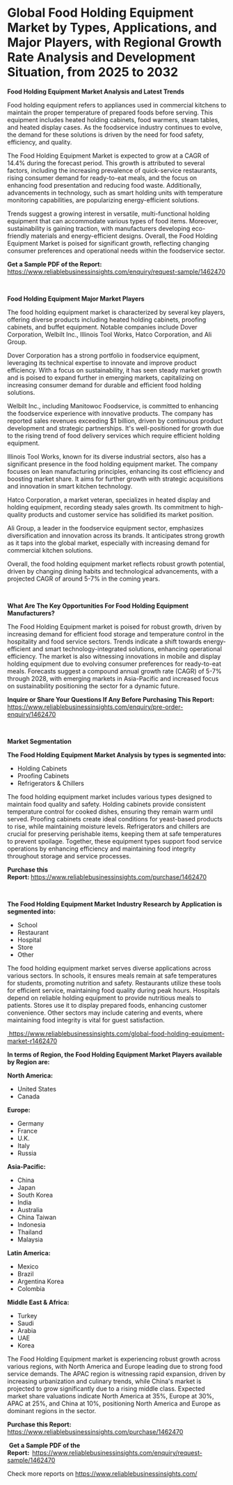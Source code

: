 <p><h1>Global Food Holding Equipment Market by Types, Applications, and Major Players, with Regional Growth Rate Analysis and Development Situation, from 2025 to 2032</h1></p><p><strong>Food Holding Equipment Market Analysis and Latest Trends</strong></p>
<p><p>Food holding equipment refers to appliances used in commercial kitchens to maintain the proper temperature of prepared foods before serving. This equipment includes heated holding cabinets, food warmers, steam tables, and heated display cases. As the foodservice industry continues to evolve, the demand for these solutions is driven by the need for food safety, efficiency, and quality.</p><p>The Food Holding Equipment Market is expected to grow at a CAGR of 14.4% during the forecast period. This growth is attributed to several factors, including the increasing prevalence of quick-service restaurants, rising consumer demand for ready-to-eat meals, and the focus on enhancing food presentation and reducing food waste. Additionally, advancements in technology, such as smart holding units with temperature monitoring capabilities, are popularizing energy-efficient solutions.</p><p>Trends suggest a growing interest in versatile, multi-functional holding equipment that can accommodate various types of food items. Moreover, sustainability is gaining traction, with manufacturers developing eco-friendly materials and energy-efficient designs. Overall, the Food Holding Equipment Market is poised for significant growth, reflecting changing consumer preferences and operational needs within the foodservice sector.</p></p>
<p><strong>Get a Sample PDF of the Report:&nbsp;</strong> <a href="https://www.reliablebusinessinsights.com/enquiry/request-sample/1462470?utm_campaign=2226&utm_medium=2&utm_source=Github&utm_content=ia&utm_term=18022025&utm_id=food-holding-equipment">https://www.reliablebusinessinsights.com/enquiry/request-sample/1462470</a></p>
<p>&nbsp;</p>
<p><strong>Food Holding Equipment Major Market Players</strong></p>
<p><p>The food holding equipment market is characterized by several key players, offering diverse products including heated holding cabinets, proofing cabinets, and buffet equipment. Notable companies include Dover Corporation, Welbilt Inc., Illinois Tool Works, Hatco Corporation, and Ali Group.</p><p>Dover Corporation has a strong portfolio in foodservice equipment, leveraging its technical expertise to innovate and improve product efficiency. With a focus on sustainability, it has seen steady market growth and is poised to expand further in emerging markets, capitalizing on increasing consumer demand for durable and efficient food holding solutions.</p><p>Welbilt Inc., including Manitowoc Foodservice, is committed to enhancing the foodservice experience with innovative products. The company has reported sales revenues exceeding $1 billion, driven by continuous product development and strategic partnerships. It's well-positioned for growth due to the rising trend of food delivery services which require efficient holding equipment.</p><p>Illinois Tool Works, known for its diverse industrial sectors, also has a significant presence in the food holding equipment market. The company focuses on lean manufacturing principles, enhancing its cost efficiency and boosting market share. It aims for further growth with strategic acquisitions and innovation in smart kitchen technology.</p><p>Hatco Corporation, a market veteran, specializes in heated display and holding equipment, recording steady sales growth. Its commitment to high-quality products and customer service has solidified its market position.</p><p>Ali Group, a leader in the foodservice equipment sector, emphasizes diversification and innovation across its brands. It anticipates strong growth as it taps into the global market, especially with increasing demand for commercial kitchen solutions.</p><p>Overall, the food holding equipment market reflects robust growth potential, driven by changing dining habits and technological advancements, with a projected CAGR of around 5-7% in the coming years.</p></p>
<p>&nbsp;</p>
<p><strong>What Are The Key Opportunities For Food Holding Equipment Manufacturers?</strong></p>
<p><p>The Food Holding Equipment market is poised for robust growth, driven by increasing demand for efficient food storage and temperature control in the hospitality and food service sectors. Trends indicate a shift towards energy-efficient and smart technology-integrated solutions, enhancing operational efficiency. The market is also witnessing innovations in mobile and display holding equipment due to evolving consumer preferences for ready-to-eat meals. Forecasts suggest a compound annual growth rate (CAGR) of 5-7% through 2028, with emerging markets in Asia-Pacific and increased focus on sustainability positioning the sector for a dynamic future.</p></p>
<p><strong>Inquire or Share Your Questions If Any Before Purchasing This Report:</strong> <a href="https://www.reliablebusinessinsights.com/enquiry/pre-order-enquiry/1462470?utm_campaign=2226&utm_medium=2&utm_source=Github&utm_content=ia&utm_term=18022025&utm_id=food-holding-equipment">https://www.reliablebusinessinsights.com/enquiry/pre-order-enquiry/1462470</a></p>
<p>&nbsp;</p>
<p><strong>Market Segmentation</strong></p>
<p><strong>The Food Holding Equipment Market Analysis by types is segmented into:</strong></p>
<p><ul><li>Holding Cabinets</li><li>Proofing Cabinets</li><li>Refrigerators & Chillers</li></ul></p>
<p><p>The food holding equipment market includes various types designed to maintain food quality and safety. Holding cabinets provide consistent temperature control for cooked dishes, ensuring they remain warm until served. Proofing cabinets create ideal conditions for yeast-based products to rise, while maintaining moisture levels. Refrigerators and chillers are crucial for preserving perishable items, keeping them at safe temperatures to prevent spoilage. Together, these equipment types support food service operations by enhancing efficiency and maintaining food integrity throughout storage and service processes.</p></p>
<p><strong>Purchase this Report:&nbsp;</strong><a href="https://www.reliablebusinessinsights.com/purchase/1462470?utm_campaign=2226&utm_medium=2&utm_source=Github&utm_content=ia&utm_term=18022025&utm_id=food-holding-equipment">https://www.reliablebusinessinsights.com/purchase/1462470</a></p>
<p>&nbsp;</p>
<p><strong>The Food Holding Equipment Market Industry Research by Application is segmented into:</strong></p>
<p><ul><li>School</li><li>Restaurant</li><li>Hospital</li><li>Store</li><li>Other</li></ul></p>
<p><p>The food holding equipment market serves diverse applications across various sectors. In schools, it ensures meals remain at safe temperatures for students, promoting nutrition and safety. Restaurants utilize these tools for efficient service, maintaining food quality during peak hours. Hospitals depend on reliable holding equipment to provide nutritious meals to patients. Stores use it to display prepared foods, enhancing customer convenience. Other sectors may include catering and events, where maintaining food integrity is vital for guest satisfaction.</p></p>
<p><a href="https://www.reliablebusinessinsights.com/global-food-holding-equipment-market-r1462470?utm_campaign=2226&utm_medium=2&utm_source=Github&utm_content=ia&utm_term=18022025&utm_id=food-holding-equipment">&nbsp;https://www.reliablebusinessinsights.com/global-food-holding-equipment-market-r1462470</a></p>
<p><strong>In terms of Region, the Food Holding Equipment Market Players available by Region are:</strong></p>
<p>
    <p> <strong> North America: </strong>
        <ul>
            <li>United States</li>
            <li>Canada</li>
        </ul>
        </p> 
    <p> <strong> Europe: </strong>
        <ul>
            <li>Germany</li>
            <li>France</li>
            <li>U.K.</li>
            <li>Italy</li>
            <li>Russia</li>
        </ul>
        </p> 
    <p> <strong> Asia-Pacific: </strong>
        <ul>
            <li>China</li>
            <li>Japan</li>
            <li>South Korea</li>
            <li>India</li>
            <li>Australia</li>
            <li>China Taiwan</li>
            <li>Indonesia</li>
            <li>Thailand</li>
            <li>Malaysia</li>
        </ul>
        </p> 
    <p> <strong> Latin America: </strong>
        <ul>
            <li>Mexico</li>
            <li>Brazil</li>
            <li>Argentina Korea</li>
            <li>Colombia</li>
        </ul>
        </p> 
    <p> <strong> Middle East & Africa: </strong>
        <ul>
            <li>Turkey</li>
            <li>Saudi</li>
            <li>Arabia</li>
            <li>UAE</li>
            <li>Korea</li>
        </ul>
    </p>
    </p>
<p><p>The Food Holding Equipment market is experiencing robust growth across various regions, with North America and Europe leading due to strong food service demands. The APAC region is witnessing rapid expansion, driven by increasing urbanization and culinary trends, while China's market is projected to grow significantly due to a rising middle class. Expected market share valuations indicate North America at 35%, Europe at 30%, APAC at 25%, and China at 10%, positioning North America and Europe as dominant regions in the sector.</p></p>
<p><strong>Purchase this Report: </strong><a href="https://www.reliablebusinessinsights.com/purchase/1462470?utm_campaign=2226&utm_medium=2&utm_source=Github&utm_content=ia&utm_term=18022025&utm_id=food-holding-equipment">https://www.reliablebusinessinsights.com/purchase/1462470</a></p>
<p>&nbsp;<strong>Get a Sample PDF of the Report:&nbsp;&nbsp;</strong><a href="https://www.reliablebusinessinsights.com/enquiry/request-sample/1462470?utm_campaign=2226&utm_medium=2&utm_source=Github&utm_content=ia&utm_term=18022025&utm_id=food-holding-equipment">https://www.reliablebusinessinsights.com/enquiry/request-sample/1462470</a></p>
<p><strong></strong></p>
<p>Check more reports on <a href="https://www.reliablebusinessinsights.com/?utm_campaign=2226&utm_medium=2&utm_source=Github&utm_content=ia&utm_term=18022025&utm_id=food-holding-equipment">https://www.reliablebusinessinsights.com/</a></p>
